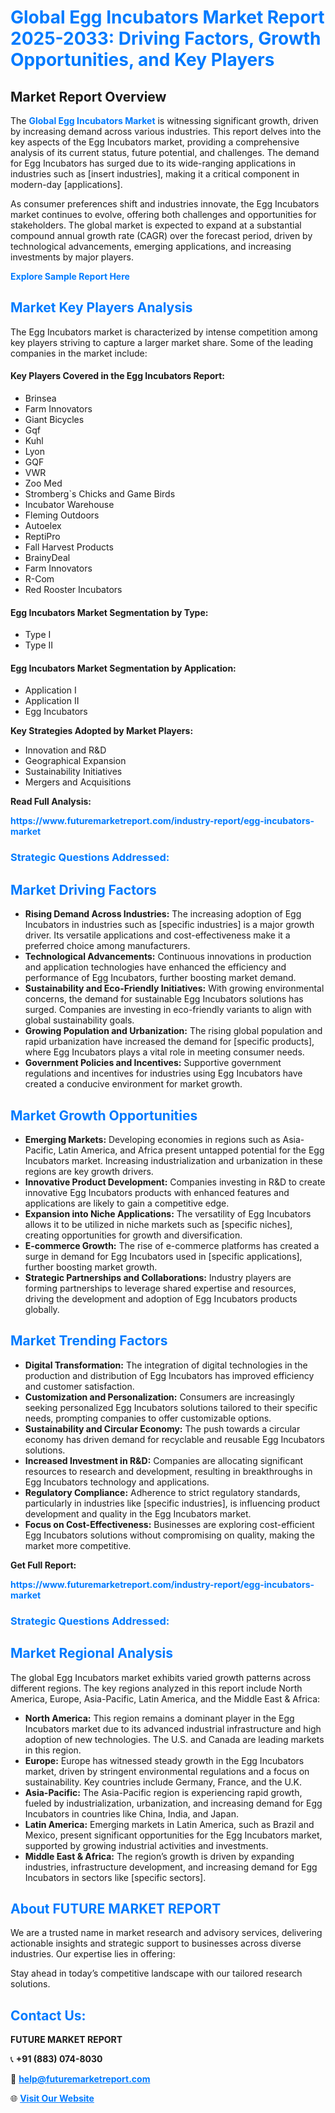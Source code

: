 <h1 style="color: #007BFF;">Global Egg Incubators Market Report 2025-2033: Driving Factors, Growth Opportunities, and Key Players</h1>

<section id="overview">
<h2>Market Report Overview</h2>
<p>The <a href="https://www.futuremarketreport.com/industry-report/egg-incubators-market" style="color: #007BFF; text-decoration: none;"><strong>Global Egg Incubators Market</strong></a> is witnessing significant growth, driven by increasing demand across various industries. This report delves into the key aspects of the Egg Incubators market, providing a comprehensive analysis of its current status, future potential, and challenges. The demand for Egg Incubators has surged due to its wide-ranging applications in industries such as [insert industries], making it a critical component in modern-day [applications].</p>
<p>As consumer preferences shift and industries innovate, the Egg Incubators market continues to evolve, offering both challenges and opportunities for stakeholders. The global market is expected to expand at a substantial compound annual growth rate (CAGR) over the forecast period, driven by technological advancements, emerging applications, and increasing investments by major players.</p>
</section>

<section id="overview">
<p><a href="https://www.futuremarketreport.com/request-sample/reportId=112542" style="color: #007BFF; text-decoration: none;"><strong>Explore Sample Report Here</strong></a></p>
</section>

<section id="key-players">
<h2 style="color: #007BFF;">Market Key Players Analysis</h2>
<p>The Egg Incubators market is characterized by intense competition among key players striving to capture a larger market share. Some of the leading companies in the market include:</p>
<h4>Key Players Covered in the Egg Incubators Report:</h4>
<ul><li>Brinsea</li><li>Farm Innovators</li><li>Giant Bicycles</li><li>Gqf</li><li>Kuhl</li><li>Lyon</li><li>GQF</li><li>VWR</li><li>Zoo Med</li><li>Stromberg`s Chicks and Game Birds</li><li>Incubator Warehouse</li><li>Fleming Outdoors</li><li>Autoelex</li><li>ReptiPro</li><li>Fall Harvest Products</li><li>BrainyDeal</li><li>Farm Innovators</li><li>R-Com</li><li>Red Rooster Incubators</li></ul>
<h4>Egg Incubators Market Segmentation by Type:</h4>
<ul><li>Type I</li><li>Type II</li></ul>

<h4>Egg Incubators Market Segmentation by Application:</h4>
<ul><li>Application I</li><li>Application II</li><li>Egg Incubators</li></ul>
<p><strong>Key Strategies Adopted by Market Players:</strong></p>
<ul>
<li>Innovation and R&D</li>
<li>Geographical Expansion</li>
<li>Sustainability Initiatives</li>
<li>Mergers and Acquisitions</li>
</ul>
</section>

<section>
<p><strong>Read Full Analysis: </strong></p><a href="https://www.futuremarketreport.com/industry-report/egg-incubators-market" style="color: #007BFF; text-decoration: none;"><strong>https://www.futuremarketreport.com/industry-report/egg-incubators-market</strong></a>
<h3 style="color: #007BFF;">Strategic Questions Addressed:</h3>
</section>

<section id="driving-factors">
<h2 style="color: #007BFF;">Market Driving Factors</h2>
<ul>
<li><strong>Rising Demand Across Industries:</strong> The increasing adoption of Egg Incubators in industries such as [specific industries] is a major growth driver. Its versatile applications and cost-effectiveness make it a preferred choice among manufacturers.</li>
<li><strong>Technological Advancements:</strong> Continuous innovations in production and application technologies have enhanced the efficiency and performance of Egg Incubators, further boosting market demand.</li>
<li><strong>Sustainability and Eco-Friendly Initiatives:</strong> With growing environmental concerns, the demand for sustainable Egg Incubators solutions has surged. Companies are investing in eco-friendly variants to align with global sustainability goals.</li>
<li><strong>Growing Population and Urbanization:</strong> The rising global population and rapid urbanization have increased the demand for [specific products], where Egg Incubators plays a vital role in meeting consumer needs.</li>
<li><strong>Government Policies and Incentives:</strong> Supportive government regulations and incentives for industries using Egg Incubators have created a conducive environment for market growth.</li>
</ul>
</section>

<section id="growth-opportunities">
<h2 style="color: #007BFF;">Market Growth Opportunities</h2>
<ul>
<li><strong>Emerging Markets:</strong> Developing economies in regions such as Asia-Pacific, Latin America, and Africa present untapped potential for the Egg Incubators market. Increasing industrialization and urbanization in these regions are key growth drivers.</li>
<li><strong>Innovative Product Development:</strong> Companies investing in R&D to create innovative Egg Incubators products with enhanced features and applications are likely to gain a competitive edge.</li>
<li><strong>Expansion into Niche Applications:</strong> The versatility of Egg Incubators allows it to be utilized in niche markets such as [specific niches], creating opportunities for growth and diversification.</li>
<li><strong>E-commerce Growth:</strong> The rise of e-commerce platforms has created a surge in demand for Egg Incubators used in [specific applications], further boosting market growth.</li>
<li><strong>Strategic Partnerships and Collaborations:</strong> Industry players are forming partnerships to leverage shared expertise and resources, driving the development and adoption of Egg Incubators products globally.</li>
</ul>
</section>

<section id="trending-factors">
<h2 style="color: #007BFF;">Market Trending Factors</h2>
<ul>
<li><strong>Digital Transformation:</strong> The integration of digital technologies in the production and distribution of Egg Incubators has improved efficiency and customer satisfaction.</li>
<li><strong>Customization and Personalization:</strong> Consumers are increasingly seeking personalized Egg Incubators solutions tailored to their specific needs, prompting companies to offer customizable options.</li>
<li><strong>Sustainability and Circular Economy:</strong> The push towards a circular economy has driven demand for recyclable and reusable Egg Incubators solutions.</li>
<li><strong>Increased Investment in R&D:</strong> Companies are allocating significant resources to research and development, resulting in breakthroughs in Egg Incubators technology and applications.</li>
<li><strong>Regulatory Compliance:</strong> Adherence to strict regulatory standards, particularly in industries like [specific industries], is influencing product development and quality in the Egg Incubators market.</li>
<li><strong>Focus on Cost-Effectiveness:</strong> Businesses are exploring cost-efficient Egg Incubators solutions without compromising on quality, making the market more competitive.</li>
</ul>
</section>

<section>
<p><strong>Get Full Report: </strong></p><a href="https://www.futuremarketreport.com/industry-report/egg-incubators-market" style="color: #007BFF; text-decoration: none;"><strong>https://www.futuremarketreport.com/industry-report/egg-incubators-market</strong></a>
<h3 style="color: #007BFF;">Strategic Questions Addressed:</h3>
</section>


<section id="regional-analysis">
<h2 style="color: #007BFF;">Market Regional Analysis</h2>
<p>The global Egg Incubators market exhibits varied growth patterns across different regions. The key regions analyzed in this report include North America, Europe, Asia-Pacific, Latin America, and the Middle East & Africa:</p>
<ul>
<li><strong>North America:</strong> This region remains a dominant player in the Egg Incubators market due to its advanced industrial infrastructure and high adoption of new technologies. The U.S. and Canada are leading markets in this region.</li>
<li><strong>Europe:</strong> Europe has witnessed steady growth in the Egg Incubators market, driven by stringent environmental regulations and a focus on sustainability. Key countries include Germany, France, and the U.K.</li>
<li><strong>Asia-Pacific:</strong> The Asia-Pacific region is experiencing rapid growth, fueled by industrialization, urbanization, and increasing demand for Egg Incubators in countries like China, India, and Japan.</li>
<li><strong>Latin America:</strong> Emerging markets in Latin America, such as Brazil and Mexico, present significant opportunities for the Egg Incubators market, supported by growing industrial activities and investments.</li>
<li><strong>Middle East & Africa:</strong> The region’s growth is driven by expanding industries, infrastructure development, and increasing demand for Egg Incubators in sectors like [specific sectors].</li>
</ul>
</section>

<footer>
<h2 style="color: #007BFF;">About FUTURE MARKET REPORT</h2>
<p>We are a trusted name in market research and advisory services, delivering actionable insights and strategic support to businesses across diverse industries. Our expertise lies in offering:</p>

<p>Stay ahead in today’s competitive landscape with our tailored research solutions.</p>

<h2 style="color: #007BFF;">Contact Us:</h2>
<p><strong>FUTURE MARKET REPORT</strong></p>
<p>📞 <strong>+91 (883) 074-8030</strong></p>
<p>📧 <strong><a href="mailto:help@futuremarketreport.com" style="color: #007BFF;">help@futuremarketreport.com</a></strong></p>
<p>🌐 <strong><a href="https://www.futuremarketreport.com/" style="color: #007BFF;">Visit Our Website</a></strong></p>
</footer>
